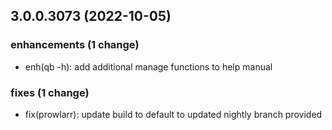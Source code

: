 ## 3.0.0.3073 (2022-10-05)

### enhancements (1 change)

- enh(qb -h): add additional manage functions to help manual

### fixes (1 change)

- fix(prowlarr): update build to default to updated nightly branch provided
